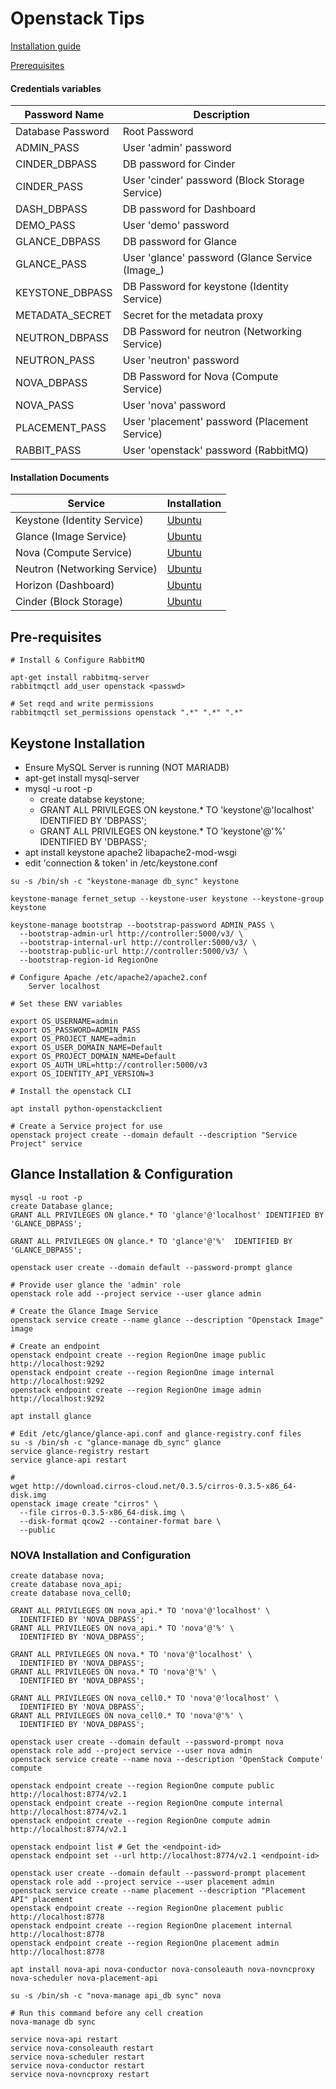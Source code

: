 # Openstack Tips

[Installation guide](https://docs.openstack.org/install-guide/index.html) 

[Prerequisites](https://docs.openstack.org/mitaka/install-guide-ubuntu/overview.html)

#### Credentials variables
Password Name | Description
--- | ---
Database Password | Root Password
ADMIN_PASS | User 'admin' password
CINDER_DBPASS | DB password for Cinder
CINDER_PASS |User 'cinder' password (Block Storage Service)
DASH_DBPASS | DB password for Dashboard
DEMO_PASS | User 'demo' password
GLANCE_DBPASS | DB password for Glance
GLANCE_PASS | User 'glance' password (Glance Service (Image_)
KEYSTONE_DBPASS | DB Password for keystone (Identity Service)
METADATA_SECRET | Secret for the metadata proxy
NEUTRON_DBPASS | DB Password for neutron (Networking Service)
NEUTRON_PASS | User 'neutron' password
NOVA_DBPASS | DB Password for Nova (Compute Service)
NOVA_PASS | User 'nova' password
PLACEMENT_PASS | User 'placement' password (Placement Service)
RABBIT_PASS | User 'openstack' password (RabbitMQ)

#### Installation Documents

Service | Installation
--- | ---
Keystone (Identity Service) | [Ubuntu](https://docs.openstack.org/keystone/queens/install/index-ubuntu.html)
Glance (Image Service)| [Ubuntu](https://docs.openstack.org/glance/queens/install/)
Nova (Compute Service) | [Ubuntu](https://docs.openstack.org/nova/queens/install/)
Neutron (Networking Service) | [Ubuntu](https://docs.openstack.org/neutron/queens/install/)
Horizon (Dashboard) | [Ubuntu](https://docs.openstack.org/horizon/queens/install/)
Cinder (Block Storage) | [Ubuntu](https://docs.openstack.org/cinder/queens/install/)


## Pre-requisites
```apple js
# Install & Configure RabbitMQ

apt-get install rabbitmq-server
rabbitmqctl add_user openstack <passwd>

# Set reqd and write permissions
rabbitmqctl set_permissions openstack ".*" ".*" ".*"
```
## Keystone Installation  

* Ensure MySQL Server is running  (NOT MARIADB)
* apt-get install mysql-server
* mysql -u root -p
    * create databse keystone;
    * GRANT ALL PRIVILEGES ON keystone.* TO 'keystone'@'localhost' IDENTIFIED BY 'DBPASS';
    * GRANT ALL PRIVILEGES ON keystone.* TO 'keystone'@'%' IDENTIFIED BY 'DBPASS';
* apt install keystone apache2 libapache2-mod-wsgi
* edit 'connection & token' in /etc/keystone.conf 
```apple js
su -s /bin/sh -c "keystone-manage db_sync" keystone

keystone-manage fernet_setup --keystone-user keystone --keystone-group keystone

keystone-manage bootstrap --bootstrap-password ADMIN_PASS \
  --bootstrap-admin-url http://controller:5000/v3/ \
  --bootstrap-internal-url http://controller:5000/v3/ \
  --bootstrap-public-url http://controller:5000/v3/ \
  --bootstrap-region-id RegionOne

# Configure Apache /etc/apache2/apache2.conf
    Server localhost

# Set these ENV variables

export OS_USERNAME=admin
export OS_PASSWORD=ADMIN_PASS
export OS_PROJECT_NAME=admin
export OS_USER_DOMAIN_NAME=Default
export OS_PROJECT_DOMAIN_NAME=Default
export OS_AUTH_URL=http://controller:5000/v3
export OS_IDENTITY_API_VERSION=3

# Install the openstack CLI

apt install python-openstackclient

# Create a Service project for use
openstack project create --domain default --description "Service Project" service
```

## Glance Installation & Configuration

```apple js
mysql -u root -p
create Database glance;
GRANT ALL PRIVILEGES ON glance.* TO 'glance'@'localhost' IDENTIFIED BY 'GLANCE_DBPASS';

GRANT ALL PRIVILEGES ON glance.* TO 'glance'@'%'  IDENTIFIED BY 'GLANCE_DBPASS';

openstack user create --domain default --password-prompt glance

# Provide user glance the 'admin' role
openstack role add --project service --user glance admin

# Create the Glance Image Service
openstack service create --name glance --description "Openstack Image" image

# Create an endpoint
openstack endpoint create --region RegionOne image public http://localhost:9292
openstack endpoint create --region RegionOne image internal http://localhost:9292
openstack endpoint create --region RegionOne image admin http://localhost:9292

apt install glance

# Edit /etc/glance/glance-api.conf and glance-registry.conf files
su -s /bin/sh -c "glance-manage db_sync" glance
service glance-registry restart
service glance-api restart

# 
wget http://download.cirros-cloud.net/0.3.5/cirros-0.3.5-x86_64-disk.img
openstack image create "cirros" \
  --file cirros-0.3.5-x86_64-disk.img \
  --disk-format qcow2 --container-format bare \
  --public
```

### NOVA Installation and Configuration
```apple js
create database nova;
create database nova_api;
create database nova_cell0;

GRANT ALL PRIVILEGES ON nova_api.* TO 'nova'@'localhost' \
  IDENTIFIED BY 'NOVA_DBPASS';
GRANT ALL PRIVILEGES ON nova_api.* TO 'nova'@'%' \
  IDENTIFIED BY 'NOVA_DBPASS';

GRANT ALL PRIVILEGES ON nova.* TO 'nova'@'localhost' \
  IDENTIFIED BY 'NOVA_DBPASS';
GRANT ALL PRIVILEGES ON nova.* TO 'nova'@'%' \
  IDENTIFIED BY 'NOVA_DBPASS';

GRANT ALL PRIVILEGES ON nova_cell0.* TO 'nova'@'localhost' \
  IDENTIFIED BY 'NOVA_DBPASS';
GRANT ALL PRIVILEGES ON nova_cell0.* TO 'nova'@'%' \
  IDENTIFIED BY 'NOVA_DBPASS';

openstack user create --domain default --password-prompt nova
openstack role add --project service --user nova admin
openstack service create --name nova --description 'OpenStack Compute' compute

openstack endpoint create --region RegionOne compute public http://localhost:8774/v2.1
openstack endpoint create --region RegionOne compute internal http://localhost:8774/v2.1
openstack endpoint create --region RegionOne compute admin http://localhost:8774/v2.1

openstack endpoint list # Get the <endpoint-id>
openstack endpoint set --url http://localhost:8774/v2.1 <endpoint-id>

openstack user create --domain default --password-prompt placement
openstack role add --project service --user placement admin
openstack service create --name placement --description "Placement API" placement
openstack endpoint create --region RegionOne placement public http://localhost:8778
openstack endpoint create --region RegionOne placement internal http://localhost:8778
openstack endpoint create --region RegionOne placement admin http://localhost:8778

apt install nova-api nova-conductor nova-consoleauth nova-novncproxy nova-scheduler nova-placement-api

su -s /bin/sh -c "nova-manage api_db sync" nova

# Run this command before any cell creation
nova-manage db sync

service nova-api restart
service nova-consoleauth restart
service nova-scheduler restart
service nova-conductor restart
service nova-novncproxy restart

```
